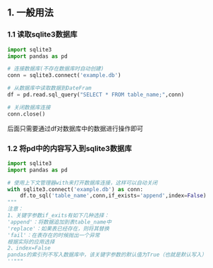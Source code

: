 ## 1. 一般用法

### 1.1 读取sqlite3数据库

```python
import sqlite3
import pandas as pd

# 连接数据库(不存在数据库时自动创建)
conn = sqlite3.connect('example.db')

# 从数据库中读取数据到DateFram
df = pd.read.sql_query("SELECT * FROM table_name;",conn)

# 关闭数据库连接
conn.close()
```

后面只需要通过df对数据库中的数据进行操作即可

### 1.2 将pd中的内容写入到sqlite3数据库

```python
import sqlite3 
import pandas as pd

# 使用上下文管理器with来打开数据库连接，这样可以自动关闭
with sqlite3.connect('example.db') as conn:
    df.to_sql('table_name',conn,if_exists='append',index=False)
"""
注意：
1、关键字参数if_exits有如下几种选择：
'append'：将数据追加到表table_name中
'replace'：如果表已经存在，则将其替换
'fail'：在表存在的时候抛出一个异常
根据实际的应用选择
2、index=False
pandas的索引列不写入数据库中，该关键字参数的默认值为True（也就是默认写入）
''"""
```


